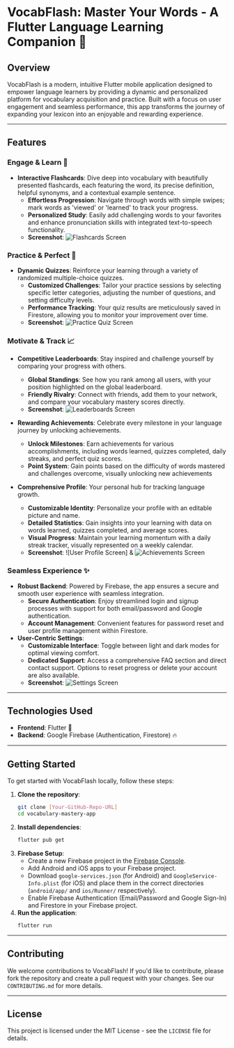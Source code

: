 # VocabFlash: Master Your Words - A Flutter Language Learning Companion 🚀

## Overview

VocabFlash is a modern, intuitive Flutter mobile application designed to empower language learners by providing a dynamic and personalized platform for vocabulary acquisition and practice. Built with a focus on user engagement and seamless performance, this app transforms the journey of expanding your lexicon into an enjoyable and rewarding experience.

---

## Features

### Engage & Learn 📖

* **Interactive Flashcards**: Dive deep into vocabulary with beautifully presented flashcards, each featuring the word, its precise definition, helpful synonyms, and a contextual example sentence.
    * **Effortless Progression**: Navigate through words with simple swipes; mark words as 'viewed' or 'learned' to track your progress.
    * **Personalized Study**: Easily add challenging words to your favorites and enhance pronunciation skills with integrated text-to-speech functionality.
    * **Screenshot**:
        ![Flashcards Screen](https://github.com/towhaEL/Vocab-Flash/blob/main/assets/screenshots/flashcards.jpg)

### Practice & Perfect 📝

* **Dynamic Quizzes**: Reinforce your learning through a variety of randomized multiple-choice quizzes.
    * **Customized Challenges**: Tailor your practice sessions by selecting specific letter categories, adjusting the number of questions, and setting difficulty levels.
    * **Performance Tracking**: Your quiz results are meticulously saved in Firestore, allowing you to monitor your improvement over time.
    * **Screenshot**:
        ![Practice Quiz Screen](https://github.com/towhaEL/Vocab-Flash/blob/main/assets/screenshots/practice_quiz.jpg)

### Motivate & Track 📈

* **Competitive Leaderboards**: Stay inspired and challenge yourself by comparing your progress with others.
    * **Global Standings**: See how you rank among all users, with your position highlighted on the global leaderboard.
    * **Friendly Rivalry**: Connect with friends, add them to your network, and compare your vocabulary mastery scores directly.
    * **Screenshot**:
        ![Leaderboards Screen](https://github.com/towhaEL/Vocab-Flash/blob/main/assets/screenshots/leaderboards.jpg)
* **Rewarding Achievements**: Celebrate every milestone in your language journey by unlocking achievements.
    * **Unlock Milestones**: Earn achievements for various accomplishments, including words learned, quizzes completed, daily streaks, and perfect quiz scores.
    * **Point System**: Gain points based on the difficulty of words mastered and challenges overcome, visually unlocking new achievements
      
* **Comprehensive Profile**: Your personal hub for tracking language growth.
    * **Customizable Identity**: Personalize your profile with an editable picture and name.
    * **Detailed Statistics**: Gain insights into your learning with data on words learned, quizzes completed, and average scores.
    * **Visual Progress**: Maintain your learning momentum with a daily streak tracker, visually represented on a weekly calendar.
    * **Screenshot**:
        ![User Profile Screen] & ![Achievements Screen](https://github.com/towhaEL/Vocab-Flash/blob/main/assets/screenshots/achievements.jpg) 

### Seamless Experience ✨

* **Robust Backend**: Powered by Firebase, the app ensures a secure and smooth user experience with seamless integration.
    * **Secure Authentication**: Enjoy streamlined login and signup processes with support for both email/password and Google authentication.
    * **Account Management**: Convenient features for password reset and user profile management within Firestore.
* **User-Centric Settings**:
    * **Customizable Interface**: Toggle between light and dark modes for optimal viewing comfort.
    * **Dedicated Support**: Access a comprehensive FAQ section and direct contact support. Options to reset progress or delete your account are also available.
    * **Screenshot**:
        ![Settings Screen](https://github.com/towhaEL/Vocab-Flash/blob/main/assets/screenshots/settings.jpg) 

---

## Technologies Used

* **Frontend**: Flutter 💙
* **Backend**: Google Firebase (Authentication, Firestore) 🔥

---

## Getting Started

To get started with VocabFlash locally, follow these steps:

1.  **Clone the repository**:
    ```bash
    git clone [Your-GitHub-Repo-URL]
    cd vocabulary-mastery-app
    ```
2.  **Install dependencies**:
    ```bash
    flutter pub get
    ```
3.  **Firebase Setup**:
    * Create a new Firebase project in the [Firebase Console](https://console.firebase.google.com/).
    * Add Android and iOS apps to your Firebase project.
    * Download `google-services.json` (for Android) and `GoogleService-Info.plist` (for iOS) and place them in the correct directories (`android/app/` and `ios/Runner/` respectively).
    * Enable Firebase Authentication (Email/Password and Google Sign-In) and Firestore in your Firebase project.
4.  **Run the application**:
    ```bash
    flutter run
    ```

---

## Contributing

We welcome contributions to VocabFlash! If you'd like to contribute, please fork the repository and create a pull request with your changes. See our `CONTRIBUTING.md` for more details.

---

## License

This project is licensed under the MIT License - see the `LICENSE` file for details.
